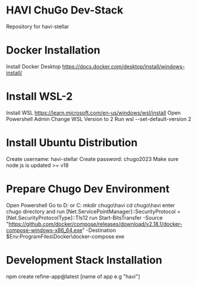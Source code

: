 # HAVI ChuGo Dev-Stack
Repository for havi-stellar

# Docker Installation
Install Docker Desktop https://docs.docker.com/desktop/install/windows-install/

# Install WSL-2
Install WSL https://learn.microsoft.com/en-us/windows/wsl/install
Open Powershell Admin
Change WSL Version to 2 Run wsl --set-default-version 2

# Install Ubuntu Distribution
Create username: havi-stellar
Create password: chugo2023
Make sure node js is updated >= v18

# Prepare Chugo Dev Environment
Open Powershell
Go to D: or C: 
mkdir chugo\havi
cd chugo\havi
enter chugo directory and run [Net.ServicePointManager]::SecurityProtocol = [Net.SecurityProtocolType]::Tls12
run Start-BitsTransfer -Source "https://github.com/docker/compose/releases/download/v2.18.1/docker-compose-windows-x86_64.exe" -Destination $Env:ProgramFiles\Docker\docker-compose.exe

# Development Stack Installation
npm create refine-app@latest [name of app e.g "havi"]

